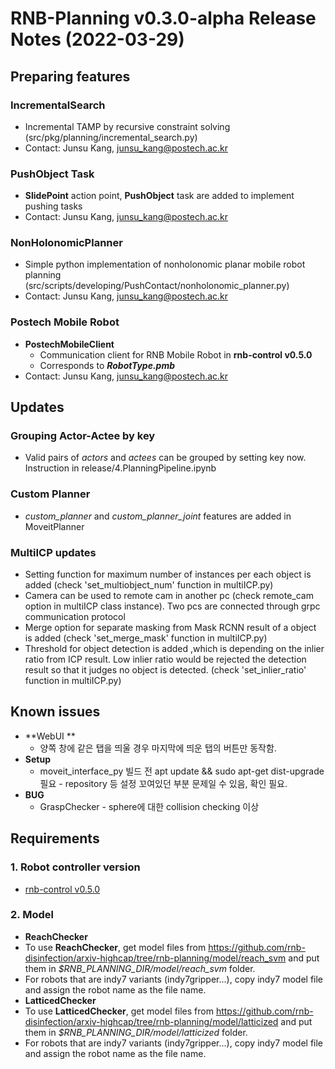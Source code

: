 # RNB-Planning v0.3.0-alpha Release Notes (2022-03-29)
  
## Preparing features

### IncrementalSearch
* Incremental TAMP by recursive constraint solving (src/pkg/planning/incremental_search.py)
* Contact: Junsu Kang, junsu_kang@postech.ac.kr
  
### PushObject Task
*  **SlidePoint** action point, **PushObject** task are added to implement pushing tasks
* Contact: Junsu Kang, junsu_kang@postech.ac.kr

### NonHolonomicPlanner
* Simple python implementation of nonholonomic planar mobile robot planning (src/scripts/developing/PushContact/nonholonomic_planner.py)
* Contact: Junsu Kang, junsu_kang@postech.ac.kr

### Postech Mobile Robot
* **PostechMobileClient**
  - Communication client for RNB Mobile Robot in **rnb-control v0.5.0**
  - Corresponds to ***RobotType.pmb***
* Contact: Junsu Kang, junsu_kang@postech.ac.kr


## Updates

### Grouping Actor-Actee by key
  - Valid pairs of *actors* and *actees* can be grouped by setting key now. Instruction in release/4.PlanningPipeline.ipynb
  
### Custom Planner
  - *custom_planner* and *custom_planner_joint* features are added in MoveitPlanner

###  MultiICP updates
  - Setting function for maximum number of instances per each object is added (check 'set_multiobject_num' function in multiICP.py)
  - Camera can be used to remote cam in another pc (check remote_cam option in multiICP class instance). Two pcs are connected through grpc communication protocol
  - Merge option for separate masking from Mask RCNN result of a object is added (check 'set_merge_mask' function in multiICP.py)
  - Threshold for object detection is added ,which is depending on the inlier ratio from ICP result. Low inlier ratio would be rejected the detection result so that it judges no object is detected. (check 'set_inlier_ratio' function in multiICP.py)
  
    
## Known issues
* **WebUI **
  * 양쪽 창에 같은 탭을 띄울 경우 마지막에 띄운 탭의 버튼만 동작함.
* **Setup**
  * moveit_interface_py 빌드 전 apt update && sudo apt-get dist-upgrade 필요 - repository 등 설정 꼬여있던 부분 문제일 수 있음, 확인 필요.
* **BUG**
  * GraspChecker - sphere에 대한 collision checking 이상
  
  
## Requirements

### 1. Robot controller version
  - [rnb-control v0.5.0](https://github.com/rnb-disinfection/rnb-control/releases/tag/v0.5.0)

### 2. Model
* **ReachChecker**
* To use **ReachChecker**, get model files from https://github.com/rnb-disinfection/arxiv-highcap/tree/rnb-planning/model/reach_svm and put them in *$RNB_PLANNING_DIR/model/reach_svm* folder.
* For robots that are indy7 variants (indy7gripper...), copy indy7 model file and assign the robot name as the file name.
* **LatticedChecker**
* To use **LatticedChecker**, get model files from https://github.com/rnb-disinfection/arxiv-highcap/tree/rnb-planning/model/latticized and put them in *$RNB_PLANNING_DIR/model/latticized* folder.
* For robots that are indy7 variants (indy7gripper...), copy indy7 model file and assign the robot name as the file name.
